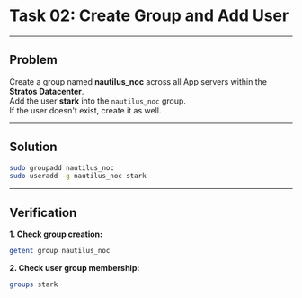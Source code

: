 # Task 02: Create Group and Add User

---

## Problem

Create a group named **nautilus_noc** across all App servers within the **Stratos Datacenter**.  
Add the user **stark** into the `nautilus_noc` group.  
If the user doesn't exist, create it as well.

---

## Solution

```bash
sudo groupadd nautilus_noc
sudo useradd -g nautilus_noc stark
````

---

## Verification

**1. Check group creation:**

```bash
getent group nautilus_noc
```

**2. Check user group membership:**

```bash
groups stark
```
